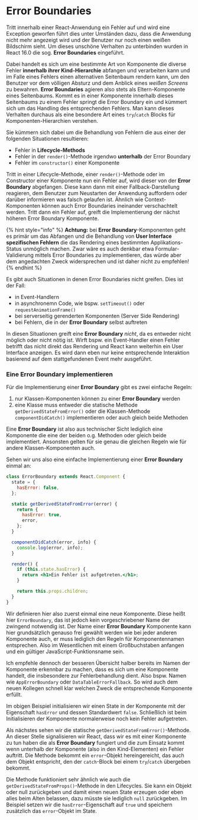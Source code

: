 # Error Boundaries

Tritt innerhalb einer React-Anwendung ein Fehler auf und wird eine Exception geworfen führt dies unter Umständen dazu, dass die Anwendung nicht mehr angezeigt wird und der Benutzer nur noch einen weißen Bildschirm sieht. Um dieses unschöne Verhalten zu unterbinden wurden in React 16.0 die sog. **Error Boundaries** eingeführt.

Dabei handelt es sich um eine bestimmte Art von Komponente die diverse Fehler **innerhalb ihrer Kind-Hierarchie** abfangen und verarbeiten kann und im Falle eines Fehlers einen alternativen Seitenbaum rendern kann, um den Benutzer vor dem völligen Absturz und dem Anblick eines _weißen Screens_ zu bewahren. **Error Boundaries** agieren also stets als Eltern-Komponente eines Seitenbaums. Kommt es in einer Komponente innerhalb dieses Seitenbaums zu einem Fehler springt die Error Boundary ein und kümmert sich um das Handling des entsprechenden Fehlers. Man kann dieses Verhalten durchaus als eine besondere Art eines `try`/`catch` Blocks für Komponenten-Hierarchien verstehen.

Sie kümmern sich dabei um die Behandlung von Fehlern die aus einer der folgenden Situationen resultieren:

* Fehler in **Lifecycle-Methods**
* Fehler in der `render()`-Methode irgendwo **unterhalb** der Error Boundary
* Fehler im `constructor()` einer Komponente

Tritt in einer Lifecycle-Methode, einer `render()`-Methode oder im Constructor einer Komponente nun ein Fehler auf, wird dieser von der **Error Boundary** abgefangen. Diese kann dann mit einer Fallback-Darstellung reagieren, dem Benutzer zum Neustarten der Anwendung auffordern oder darüber informieren was falsch gelaufen ist. Ähnlich wie Context-Komponenten können auch Error Boundaries ineinander verschachtelt werden. Tritt dann ein Fehler auf, greift die Implementierung der nächst höheren Error Boundary Komponente.

{% hint style="info" %}
**Achtung:** bei **Error Boundary**-Komponenten geht es primär um das Abfangen und die Behandlung von **User Interface spezifischen Fehlern** die das Rendering eines bestimmten Applikations-Status unmöglich machen. Zwar wäre es auch denkbar etwa Formular-Validierung mittels Error Boundaries zu implementieren, das würde aber dem angedachten Zweck widersprechen und ist daher nicht zu empfehlen! 
{% endhint %}

Es gibt auch Situationen in denen Error Boundaries nicht greifen. Dies ist der Fall:

* in Event-Handlern
* in asynchronemn Code, wie bspw. `setTimeout()` oder `requestAnimationFrame()`
* bei serverseitig gerenderten Komponenten \(Server Side Rendering\)
* bei Fehlern, die in der **Error Boundary** selbst auftreten

In diesen Situationen greift eine **Error Boundary** _nicht_, da es entweder nicht möglich oder nicht nötig ist. Wirft bspw. ein Event-Handler einen Fehler betrifft das nicht direkt das Rendering und React kann weiterhin ein User Interface anzeigen. Es wird dann eben nur keine entsprechende Interaktion basierend auf dem stattgefundenen Event mehr ausgeführt.

### Eine Error Boundary implementieren

Für die Implementierung einer **Error Boundary** gibt es zwei einfache Regeln: 

1. nur Klassen-Komponenten können zu einer **Error Boundary** werden
2. eine Klasse muss entweder die statische Methode `getDerivedStateFromError()` oder die Klassen-Methode `componentDidCatch()` implementieren oder auch gleich beide Methoden

Eine **Error Boundary** ist also aus technischer Sicht lediglich eine Komponente die eine der beiden o.g. Methoden oder gleich beide implementiert. Ansonsten gelten für sie genau die gleichen Regeln wie für andere Klassen-Komponenten auch.

Sehen wir uns also eine einfache Implementierung einer **Error Boundary** einmal an:

```jsx
class ErrorBoundary extends React.Component {
  state = {
    hasError: false,
  };

  static getDerivedStateFromError(error) {
    return {
      hasError: true,
      error,
    };
  }

  componentDidCatch(error, info) {
    console.log(error, info);
  }

  render() {
    if (this.state.hasError) {
      return <h1>Ein Fehler ist aufgetreten.</h1>;
    }

    return this.props.children; 
  }
}
```

Wir definieren hier also zuerst einmal eine neue Komponente. Diese heißt hier `ErrorBoundary`, das ist jedoch kein vorgeschriebener Name der zwingend notwendig ist. Der Name einer **Error Boundary** Komponente kann hier grundsätzlich genauso frei gewählt werden wie bei jeder anderen Komponente auch, er muss lediglich den Regeln für Komponentennamen entsprechen. Also im Wesentlichen mit einem Großbuchstaben anfangen und ein gültiger JavaScript-Funktionsname sein. 

Ich empfehle dennoch der besseren Übersicht halber bereits im Namen der Komponente erkennbar zu machen, dass es sich um eine Komponente handelt, die insbesondere zur Fehlerbehandlung dient. Also bspw. Namen wie `AppErrorBoundary` oder `DataTableErrorFallback`. So wird auch dem neuen Kollegen schnell klar welchen Zweck die entsprechende Komponente erfüllt.

Im obigen Beispiel initialisieren wir einen State in der Komponente mit der Eigenschaft `hasError` und dessen Standardwert `false`. Schließlich ist beim Initialisieren der Komponente normalerweise noch kein Fehler aufgetreten.

Als nächstes sehen wir die statische `getDerivedStateFromError()`-Methode. An dieser Stelle signalisieren wir React, dass wir es mit einer Komponente zu tun haben die als **Error Boundary** fungiert und die zum Einsatz kommt wenn unterhalb der Komponente \(also in den Kind-Elementen\) ein Fehler auftritt. Die Methode bekommt ein `error`-Objekt hereingereicht, das auch dem Objekt entspricht, den der `catch`-Block bei einem `try`/`catch` übergeben bekommt. 

Die Methode funktioniert sehr ähnlich wie auch die `getDerivedStateFromProps()`-Methode in den Lifecycles. Sie kann ein Objekt oder null zurückgeben und damit einen neuen State erzeugen oder eben alles beim Alten belassen, dazu müsste sie lediglich `null` zurückgeben. Im Beispiel setzen wir die `hasError`-Eigenschaft auf `true` und speichern zusätzlich das `error`-Objekt im State.



